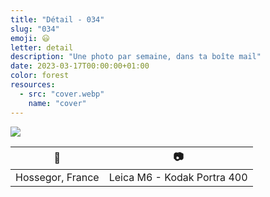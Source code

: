 ```yaml
---
title: "Détail - 034"
slug: "034"
emoji: 😃
letter: detail
description: "Une photo par semaine, dans ta boîte mail"
date: 2023-03-17T00:00:00+01:00
color: forest
resources:
  - src: "cover.webp"
    name: "cover"
---
```

![](cover)

📍 | 📷
---|---
Hossegor, France | Leica M6 - Kodak Portra 400
